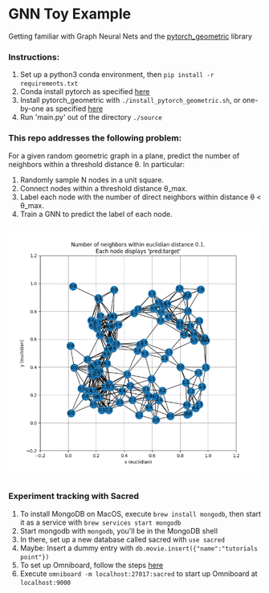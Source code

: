 # GNN Toy Example
Getting familiar with Graph Neural Nets and the [pytorch_geometric](https://github.com/rusty1s/pytorch_geometric) library

### Instructions:
1. Set up a python3 conda environment, then `pip install -r requirements.txt`
1. Conda install pytorch as specified [here](https://pytorch.org/get-started/locally/)
1. Install pytorch_geometric with `./install_pytorch_geometric.sh`, or one-by-one as specified [here](https://github.com/rusty1s/pytorch_geometric)
1. Run 'main.py' out of the directory `./source`

### This repo addresses the following problem:

For a given random geometric graph in a plane, predict the number of
neighbors within a threshold distance θ. In particular:

1. Randomly sample N nodes in a unit square.
2. Connect nodes within a threshold distance θ_max.
3. Label each node with the number of direct neighbors within
  distance θ < θ_max.
4. Train a GNN to predict the label of each node.

<img src='imgs/graph_with_predictions.png' width="800px"/>

### Experiment tracking with Sacred
1. To install MongoDB on MacOS, execute `brew install mongodb`, then start it as a service with `brew services start mongodb`
1. Start mongodb with `mongodb`, you'll be in the MongoDB shell
1. In there, set up a new database called sacred with `use sacred`
1. Maybe: Insert a dummy entry with `db.movie.insert({"name":"tutorials point"})`
1. To set up Omniboard, follow the steps [here](https://vivekratnavel.github.io/omniboard/#/quick-start)
1. Execute `omniboard -m localhost:27017:sacred` to start up Omniboard at `localhost:9000`
